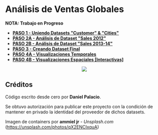 # Análisis de Ventas Globales

**NOTA: Trabajo en Progreso**

- **[PASO 1 - Uniendo Datasets "Customer" & "Cities"](https://github.com/palaciodaniel/global_sales_analysis/blob/main/es/PASO%201%20-%20Uniendo%20Datasets%20Customer%20%26%20Cities.ipynb)**
- **[PASO 2A - Análisis de Dataset "Sales 2012"](https://github.com/palaciodaniel/global_sales_analysis/blob/main/es/PASO%202A%20-%20Analisis%20de%20Dataset%20Sales%202012.ipynb)**
- **[PASO 2B - Análisis de Dataset "Sales 2013-14"](https://github.com/palaciodaniel/global_sales_analysis/blob/main/es/PASO%202B%20-%20Analisis%20de%20Dataset%20Sales%202013-14.ipynb)**
- **[PASO 3 - Creando Dataset Final](https://github.com/palaciodaniel/global_sales_analysis/blob/main/es/PASO%203%20-%20Creando%20Dataset%20Final.ipynb)**
- **[PASO 4A - Visualizaciones Temporales](https://nbviewer.org/github/palaciodaniel/global_sales_analysis/blob/main/es/PASO%204A%20-%20Visualizaciones%20Temporales.ipynb)**
- **[PASO 4B - Visualizaciones Espaciales [Interactivas]](https://nbviewer.org/github/palaciodaniel/global_sales_analysis/blob/main/es/PASO%204B%20-%20Visualizaciones%20Espaciales%20%5BInteractivas%5D.ipynb)**

<p align="center"> 
<img src="https://images.unsplash.com/photo-1510681916233-314f497f3301?ixid=MnwxMjA3fDB8MHxwaG90by1wYWdlfHx8fGVufDB8fHx8&ixlib=rb-1.2.1&auto=format&fit=crop&w=870&q=80">
</p>

## Créditos

Código escrito desde cero por **Daniel Palacio**. 

Se obtuvo autorización para publicar este proyecto con la condición de mantener en privado la identidad del proveedor de dichos datasets.

Imagen de containers por **ammiel jr** - *Unsplash.com* (https://unsplash.com/photos/qX2ENCIxquA)




